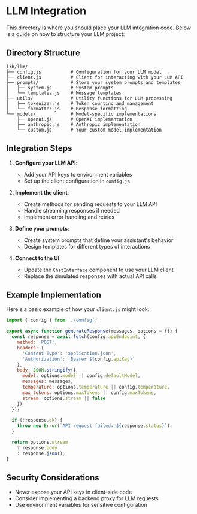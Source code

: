# LLM Integration

This directory is where you should place your LLM integration code. Below is a guide on how to structure your LLM project:

## Directory Structure

```
lib/llm/
├── config.js           # Configuration for your LLM model
├── client.js           # Client for interacting with your LLM API
├── prompts/            # Store your system prompts and templates
│   ├── system.js       # System prompts
│   └── templates.js    # Message templates
├── utils/              # Utility functions for LLM processing
│   ├── tokenizer.js    # Token counting and management
│   └── formatter.js    # Response formatting
└── models/             # Model-specific implementations
    ├── openai.js       # OpenAI implementation
    ├── anthropic.js    # Anthropic implementation
    └── custom.js       # Your custom model implementation
```

## Integration Steps

1. **Configure your LLM API**:
   - Add your API keys to environment variables
   - Set up the client configuration in `config.js`

2. **Implement the client**:
   - Create methods for sending requests to your LLM API
   - Handle streaming responses if needed
   - Implement error handling and retries

3. **Define your prompts**:
   - Create system prompts that define your assistant's behavior
   - Design templates for different types of interactions

4. **Connect to the UI**:
   - Update the `ChatInterface` component to use your LLM client
   - Replace the simulated responses with actual API calls

## Example Implementation

Here's a basic example of how your `client.js` might look:

```javascript
import { config } from './config';

export async function generateResponse(messages, options = {}) {
  const response = await fetch(config.apiEndpoint, {
    method: 'POST',
    headers: {
      'Content-Type': 'application/json',
      'Authorization': `Bearer ${config.apiKey}`
    },
    body: JSON.stringify({
      model: options.model || config.defaultModel,
      messages: messages,
      temperature: options.temperature || config.temperature,
      max_tokens: options.maxTokens || config.maxTokens,
      stream: options.stream || false
    })
  });

  if (!response.ok) {
    throw new Error(`API request failed: ${response.status}`);
  }

  return options.stream 
    ? response.body 
    : response.json();
}
```

## Security Considerations

- Never expose your API keys in client-side code
- Consider implementing a backend proxy for LLM requests
- Use environment variables for sensitive configuration